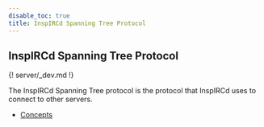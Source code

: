 ```yaml
---
disable_toc: true
title: InspIRCd Spanning Tree Protocol
---
```


## InspIRCd Spanning Tree Protocol

{! server/_dev.md !}

The InspIRCd Spanning Tree protocol is the protocol that InspIRCd uses to connect to other servers.

- [Concepts](/server/concepts)
